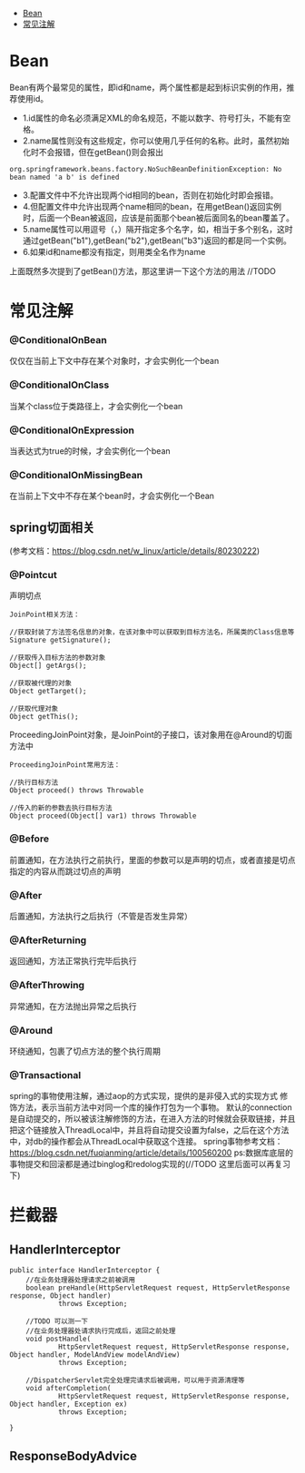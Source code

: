 * [Bean](#bean)
* [常见注解](#常见注解)

# Bean
Bean有两个最常见的属性，即id和name，两个属性都是起到标识实例的作用，推荐使用id。

* 1.id属性的命名必须满足XML的命名规范，不能以数字、符号打头，不能有空格。
* 2.name属性则没有这些规定，你可以使用几乎任何的名称。此时，虽然初始化时不会报错，但在getBean()则会报出
```
org.springframework.beans.factory.NoSuchBeanDefinitionException: No bean named 'a b' is defined
```

* 3.配置文件中不允许出现两个id相同的bean，否则在初始化时即会报错。
* 4.但配置文件中允许出现两个name相同的bean，在用getBean()返回实例时，后面一个Bean被返回，应该是前面那个bean被后面同名的bean覆盖了。
* 5.name属性可以用逗号（，）隔开指定多个名字，如<bean name = "b1,b2,b3">，相当于多个别名，这时通过getBean("b1"),getBean("b2"),getBean("b3")返回的都是同一个实例。
* 6.如果id和name都没有指定，则用类全名作为name



上面既然多次提到了getBean()方法，那这里讲一下这个方法的用法 //TODO


# 常见注解
### @ConditionalOnBean
仅仅在当前上下文中存在某个对象时，才会实例化一个bean

### @ConditionalOnClass
当某个class位于类路径上，才会实例化一个bean

### @ConditionalOnExpression
当表达式为true的时候，才会实例化一个bean

### @ConditionalOnMissingBean
在当前上下文中不存在某个bean时，才会实例化一个Bean

## spring切面相关
(参考文档：https://blog.csdn.net/w_linux/article/details/80230222)
### @Pointcut 
声明切点
```
JoinPoint相关方法： 

//获取封装了方法签名信息的对象，在该对象中可以获取到目标方法名，所属类的Class信息等
Signature getSignature();

//获取传入目标方法的参数对象
Object[] getArgs();

//获取被代理的对象
Object getTarget();

//获取代理对象
Object getThis();
```

ProceedingJoinPoint对象，是JoinPoint的子接口，该对象用在@Around的切面方法中
```
ProceedingJoinPoint常用方法：

//执行目标方法
Object proceed() throws Throwable

//传入的新的参数去执行目标方法
Object proceed(Object[] var1) throws Throwable
```

### @Before
前置通知，在方法执行之前执行，里面的参数可以是声明的切点，或者直接是切点指定的内容从而跳过切点的声明

### @After
后置通知，方法执行之后执行（不管是否发生异常）

### @AfterReturning
返回通知，方法正常执行完毕后执行

### @AfterThrowing 
异常通知，在方法抛出异常之后执行

### @Around
环绕通知，包裹了切点方法的整个执行周期

### @Transactional
spring的事物使用注解，通过aop的方式实现，提供的是非侵入式的实现方式
修饰方法，表示当前方法中对同一个库的操作打包为一个事物。
默认的connection是自动提交的，所以被该注解修饰的方法，在进入方法的时候就会获取链接，并且把这个链接放入ThreadLocal中，并且将自动提交设置为false，之后在这个方法中，对db的操作都会从ThreadLocal中获取这个连接。
spring事物参考文档：https://blog.csdn.net/fuqianming/article/details/100560200
ps:数据库底层的事物提交和回滚都是通过binglog和redolog实现的(//TODO 这里后面可以再复习下)



# 拦截器
## HandlerInterceptor
```
public interface HandlerInterceptor {
    //在业务处理器处理请求之前被调用
	boolean preHandle(HttpServletRequest request, HttpServletResponse response, Object handler)
			throws Exception;

    //TODO 可以测一下
	//在业务处理器处请求执行完成后，返回之前处理
	void postHandle(
			HttpServletRequest request, HttpServletResponse response, Object handler, ModelAndView modelAndView)
			throws Exception;

	//DispatcherServlet完全处理完请求后被调用，可以用于资源清理等
	void afterCompletion(
			HttpServletRequest request, HttpServletResponse response, Object handler, Exception ex)
			throws Exception;

}
``` 

## ResponseBodyAdvice